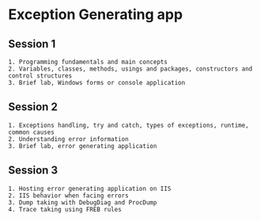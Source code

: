 # Exception Generating app


## Session 1
    1. Programming fundamentals and main concepts
    2. Variables, classes, methods, usings and packages, constructors and control structures
    3. Brief lab, Windows forms or console application

## Session 2
    1. Exceptions handling, try and catch, types of exceptions, runtime, common causes
    2. Understanding error information
    3. Brief lab, error generating application 

## Session 3
    1. Hosting error generating application on IIS
    2. IIS behavior when facing errors
    3. Dump taking with DebugDiag and ProcDump
    4. Trace taking using FREB rules
    
